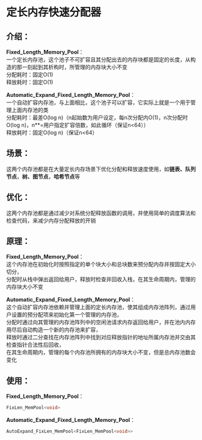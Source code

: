 # 定长内存快速分配器  
  
## 介绍：  
**Fixed_Length_Memory_Pool**：  
一个定长内存池，这个池子不可扩容且其分配出去的内存块都是固定的长度，从构造的那一刻起到其析构时，所管理的内存块大小不变  
分配耗时：固定O(1)  
释放耗时：固定O(1)  
  
**Automatic_Expand_Fixed_Length_Memory_Pool**：  
一个自动扩容内存池，与上面相比，这个池子可以扩容，它实际上就是一个用于管理上面内存池的类  
分配耗时：最差O(log n)（n起始数为用户设定，每n次分配内O(1)，n次分配时O(log n)，n**=用户指定扩容倍数，如此循环（保证n<64））  
释放耗时：固定O(log n)（保证n<64）  
  
## 场景：  
这两个内存池都是在大量定长内存场景下优化分配和释放速度使用，如**链表、队列节点**，**树、图节点**，**哈希节点**等  
  
## 优化：  
这两个内存池都是通过减少对系统分配释放函数的调用，并使用简单的调度算法和检查代码，来减少内存分配释放的开销  
  
## 原理：  
**Fixed_Length_Memory_Pool**：  
这个内存池在初始化时按照指定的单个块大小和总块数来预分配内存并按固定大小切分，  
分配时从栈中弹出返回给用户，释放时检查并回收入栈，在其生命周期内，管理的内存块大小不变  
  
**Automatic_Expand_Fixed_Length_Memory_Pool**：  
这个自动扩容内存池依赖并管理上面的定长内存池，使其组成内存池阵列，通过用户设置的预分配项来初始化第一个管理的内存池，  
分配时通过向其管理的内存池阵列中的空闲池请求内存返回给用户，并在池内内存用尽后自动构造一个新的内存池来扩容，  
释放时通过二分查找在内存池阵列中找到对应释放指针的地址所属内存池并交由其检查指针合法性后回收，  
在其生命周期内，管理的每个内存池所拥有的内存块大小不变，但是总内存池数会变化  

## 使用：  
**Fixed_Length_Memory_Pool**：  
```cpp
FixLen_MemPool<void>
```

**Automatic_Expand_Fixed_Length_Memory_Pool**：  
```cpp
AutoExpand_FixLen_MemPool<FixLen_MemPool<void>>
```
